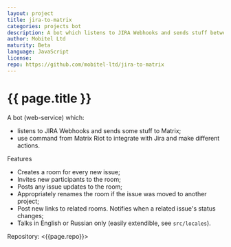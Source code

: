 ```yaml
---
layout: project
title: jira-to-matrix
categories: projects bot
description: A bot which listens to JIRA Webhooks and sends stuff between Matrix and Jira.
author: Mobitel Ltd
maturity: Beta
language: JavaScript
license: 
repo: https://github.com/mobitel-ltd/jira-to-matrix
---
```


# {{ page.title }}
A bot (web-service) which:

* listens to JIRA Webhooks and sends some stuff to Matrix;
* use command from Matrix Riot to integrate with Jira and make different actions.

Features
+ Creates a room for every new issue;
+ Invites new participants to the room;
+ Posts any issue updates to the room;
+ Appropriately renames the room if the issue was moved to another project;
+ Post new links to related rooms. Notifies when a related issue's status changes;
+ Talks in English or Russian only (easily extendible, see `src/locales`).

Repository: <{{page.repo}}>
